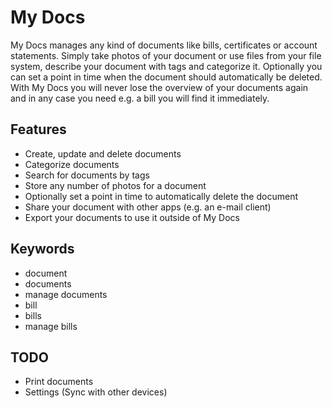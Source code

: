 # My Docs
My Docs manages any kind of documents like bills, certificates or account statements. Simply take photos of your document or use files from your file system, describe your document with tags and categorize it. Optionally you can set a point in time when the document should automatically be deleted. With My Docs you will never lose the overview of your documents again and in any case you need e.g. a bill you will find it immediately.

## Features
* Create, update and delete documents
* Categorize documents
* Search for documents by tags
* Store any number of photos for a document
* Optionally set a point in time to automatically delete the document
* Share your document with other apps (e.g. an e-mail client)
* Export your documents to use it outside of My Docs

## Keywords
* document
* documents
* manage documents
* bill
* bills
* manage bills

## TODO
* Print documents
* Settings (Sync with other devices)
